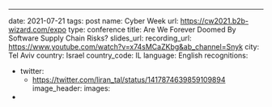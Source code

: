 ---
date: 2021-07-21
tags: post
name: Cyber Week
url: https://cw2021.b2b-wizard.com/expo
type: conference
title: Are We Forever Doomed By Software Supply Chain Risks?
slides_url: 
recording_url: https://www.youtube.com/watch?v=x74sMCaZKbg&ab_channel=Snyk
city: Tel Aviv
country: Israel
country_code: IL
language: English
recognitions:
  - twitter:
    - https://twitter.com/liran_tal/status/1417874639859109894
image_header: 
images:
  - 
